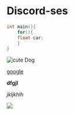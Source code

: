 # Discord-ses



```c++
int main(){
	for(){
	float car;
	}
}

```

![cute Dog](https://c.tenor.com/uj4Cnt7RVE0AAAAM/fatdog-dog.gif)

[google](https://www.google.com)

**dfgjl**

*jkljkhlh*

<img src="https://c.tenor.com/uj4Cnt7RVE0AAAAM/fatdog-dog.gif">

